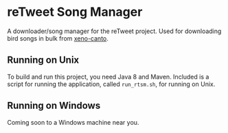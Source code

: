 # reTweet Song Manager

A downloader/song manager for the reTweet project. Used for downloading bird songs in bulk from
[xeno-canto](http://xeno-canto.org).

## Running on Unix
To build and run this project, you need Java 8 and Maven. Included is a script for running the application,
called `run_rtsm.sh`, for running on Unix.

## Running on Windows
Coming soon to a Windows machine near you.